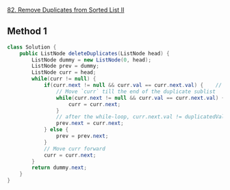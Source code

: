 [82. Remove Duplicates from Sorted List II](https://leetcode.com/problems/remove-duplicates-from-sorted-list-ii/description/)

## Method 1
```java
class Solution {
    public ListNode deleteDuplicates(ListNode head) {
        ListNode dummy = new ListNode(0, head);
        ListNode prev = dummy;
        ListNode curr = head;
        while(curr != null) {
            if(curr.next != null && curr.val == curr.next.val) {    // Start to remove duplicates
                // Move `curr` till the end of the duplicate sublist
                while(curr.next != null && curr.val == curr.next.val) {
                    curr = curr.next;
                }
                // after the while-loop, curr.next.val != duplicatedValeu
                prev.next = curr.next;
            } else {
                prev = prev.next;
            }
            // Move curr forward
            curr = curr.next;
        }
        return dummy.next;
    }
}
```

